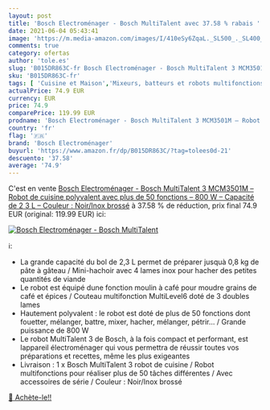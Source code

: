 ```yaml
---
layout: post
title: 'Bosch Electroménager - Bosch MultiTalent avec 37.58 % rabais '
date: 2021-06-04 05:43:41
image: 'https://m.media-amazon.com/images/I/410eSy6ZqaL._SL500_._SL400_.jpg'
comments: true
category: ofertas
author: 'tole.es'
slug: 'B015DR863C-fr Bosch Electroménager - Bosch MultiTalent 3 MCM3501M –...'
sku: 'B015DR863C-fr'
tags: [ 'Cuisine et Maison','Mixeurs, batteurs et robots multifonctions','Petit électroménager','Robots multifonctions','Robots ménagers','bosch electroménager', ]
actualPrice: 74.9 EUR
currency: EUR
price: 74.9
comparePrice: 119.99 EUR
prodname: 'Bosch Electroménager - Bosch MultiTalent 3 MCM3501M – Robot de cuisine polyvalent avec plus de 50 fonctions – 800 W – Capacité de 2 3 L – Couleur : Noir/Inox brossé'
country: 'fr'
flag: '🇫🇷'
brand: 'Bosch Electroménager'
buyurl: 'https://www.amazon.fr/dp/B015DR863C/?tag=tolees0d-21'
descuento: '37.58'
average: '74.9'
---
```


C'est en vente [Bosch Electroménager - Bosch MultiTalent 3 MCM3501M – Robot de cuisine polyvalent avec plus de 50 fonctions – 800 W – Capacité de 2 3 L – Couleur : Noir/Inox brossé](https://www.amazon.fr/dp/B015DR863C/?tag=tolees0d-21)  à  37.58 % de réduction, prix final  74.9 EUR (original: 119.99 EUR) ici:

[![Bosch Electroménager - Bosch MultiTalent](https://m.media-amazon.com/images/I/410eSy6ZqaL._SL500_._SL400_.jpg)](https://www.amazon.fr/dp/B015DR863C/?tag=tolees0d-21)

ℹ️:

- La grande capacité du bol de 2,3 L permet de préparer jusquà 0,8 kg de pâte à gâteau / Mini-hachoir avec 4 lames inox pour hacher des petites quantités de viande
- Le robot est équipé dune fonction moulin à café pour moudre grains de café et épices / Couteau multifonction MultiLevel6 doté de 3 doubles lames
- Hautement polyvalent : le robot est doté de plus de 50 fonctions dont fouetter, mélanger, battre, mixer, hacher, mélanger, pétrir... / Grande puissance de 800 W
- Le robot MultiTalent 3 de Bosch, à la fois compact et performant, est lappareil électroménager qui vous permettra de réussir toutes vos préparations et recettes, même les plus exigeantes
- Livraison : 1 x Bosch MultiTalent 3 robot de cuisine / Robot multifonctions pour réaliser plus de 50 tâches différentes / Avec accessoires de série / Couleur : Noir/Inox brossé

[🛒 Achète-le!!](https://www.amazon.fr/dp/B015DR863C/?tag=tolees0d-21)
